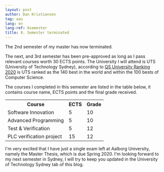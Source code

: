 ```yaml
---
layout: post
author: Dan Kristiansen
tag: aau
lang: en
lang-ref: 8semester
title: 8. Semester terminated
---
```


The 2nd semester of my master has now terminated. 

The next, and 3rd semester has been pre-approved as long as I pass relevant courses worth 30 ECTS points. The University I will attend is UTS (University of Technology Sydney), according to <a href="https://www.uts.edu.au/about/university/facts-figures-and-rankings/ratings-and-rankings">QS University Ranking 2020</a> is UTS ranked as the 140 best in the world and within the 100 bests of Computer Science. 

The courses I completed in this semester are listed in the table below, it contains course name, ECTS points and the final grade received.

<table class="table">
  <tr>
    <th>Course</th>
    <th>ECTS</th>
    <th>Grade</th> 
  </tr>
  <tr>
    <td>Software Innovation</td>
    <td>5</td> 
    <td>10</td> 
  </tr>
  <tr>
    <td>Advanced Programming</td>
    <td>5</td>
    <td>10</td> 
  </tr>
  <tr>
    <td>Test & Verification</td>
    <td>5</td> 
    <td>12</td> 
  </tr>
  <tr>
    <td>PLC verification project</td>
    <td>15</td> 
    <td>12</td>
  </tr>
</table>


I'm very excited that I have just a single exam left at Aalborg University, namely the Master Thesis, which is due Spring 2020. I'm looking forward to my next semester in Sydney, I will try to keep you updated in the University of Technology Sydney tab of this blog.